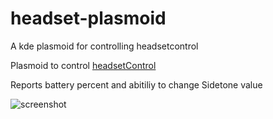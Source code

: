 # headset-plasmoid
A kde plasmoid for controlling headsetcontrol


Plasmoid to control [headsetControl](https://github.com/Sapd/HeadsetControl)

Reports battery percent and abitiliy to change Sidetone value

![screenshot](https://i.imgur.com/lTIX2SI.png) 
